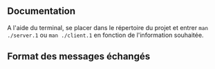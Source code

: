## Documentation

A l'aide du terminal, se placer dans le répertoire du projet et entrer `man ./server.1` ou `man ./client.1` en fonction de l'information souhaitée.


## Format des messages échangés
